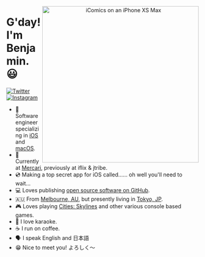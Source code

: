 <p align="center">
<img src="https://github.com/topLayoutGuide/topLayoutGuide/raw/main/header.png" width="410" alt="iComics on an iPhone XS Max" align="right" />
</p>

# G'day! I'm Benjamin. 😃

<p align="left">
<!-- <a href="https://www.linkedin.com/in/timoliverau/">
<img src="https://img.shields.io/badge/-LinkedIn-%233781da" alt="LinkedIn"/></a> 
<a href="https://www.dribbble.com/timoliver">
<img src="https://img.shields.io/badge/-Dribbble-%23ff5798" alt="Dribbble"/></a> -->
<a href="https://www.twitter.com/viewDidAppear">
<img src="https://img.shields.io/badge/-Twitter-%231DA1F2" alt="Twitter" /></a> 
<a href="https://www.instagram.com/okokokjeez">
<img src="https://img.shields.io/badge/-Instagram-%23eb13a5" alt="Instagram" /></a> 
</p>

* 📱 Software engineer specializing in [iOS](https://www.apple.com/ios/) and [macOS](https://www.apple.com/macos/).
* 🚗 Currently at [Mercari](https://github.com/kouzoh), previously at iflix & jtribe.
* 💿 Making a top secret app for iOS called...... oh well you'll need to wait...
* 💻 Loves publishing [open source software on GitHub](https://github.com/toplayoutguide?tab=repositories).
* 🇦🇺 From [Melbourne, AU](https://www.australia.com/en/places/melbourne-and-surrounds/guide-to-melbourne.html), but presently living in [Tokyo, JP](https://www.gotokyo.org/en/index.html).
* 🎮 Loves playing [Cities: Skylines](https://www.paradoxplaza.com/cities-skylines/CSCS00GSK-MASTER.html) and other various console based games.
* 🎤 I love karaoke.
* ☕️ I run on coffee.
* 🗣 I speak English and 日本語
* 😁 Nice to meet you! よろしく〜

